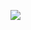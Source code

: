 [![](https://github.com/nunjuck/koshelev-dev/workflows/Deploy/badge.svg)](https://github.com/nunjuck/koshelev-dev/actions?query=workflow%3Aci)
